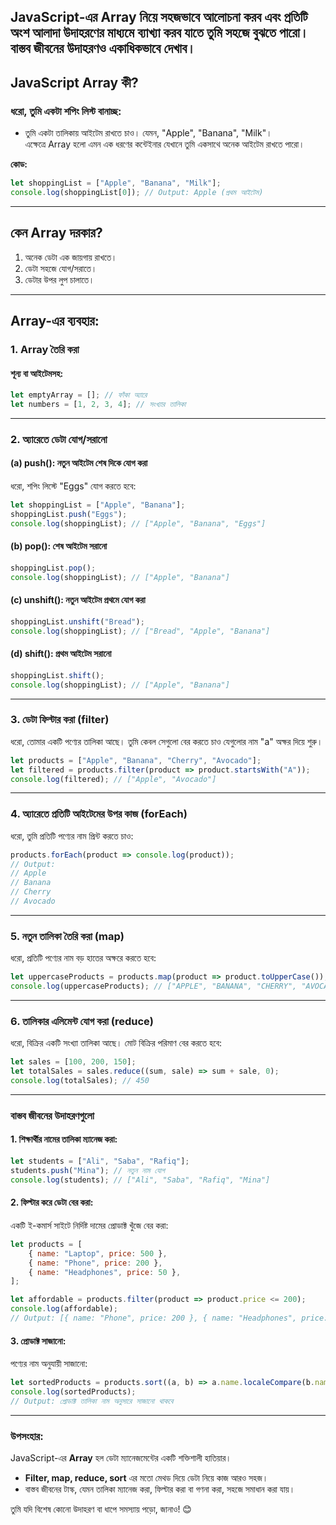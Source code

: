 JavaScript-এর **Array** নিয়ে সহজভাবে আলোচনা করব এবং প্রতিটি অংশ আলাদা উদাহরণের মাধ্যমে ব্যাখ্যা করব যাতে তুমি সহজে বুঝতে পারো। বাস্তব জীবনের উদাহরণও একাধিকভাবে দেখাব।
---
## **JavaScript Array কী?**
### ধরো, তুমি একটা শপিং লিস্ট বানাচ্ছ: 
- তুমি একটা তালিকায় আইটেম রাখতে চাও। যেমন, "Apple", "Banana", "Milk"।  
এক্ষেত্রে Array হলো এমন এক ধরণের কন্টেইনার যেখানে তুমি একসাথে অনেক আইটেম রাখতে পারো।

**কোড:**  
```javascript
let shoppingList = ["Apple", "Banana", "Milk"];
console.log(shoppingList[0]); // Output: Apple (প্রথম আইটেম)
```
---
## **কেন Array দরকার?**
1. অনেক ডেটা এক জায়গায় রাখতে।
2. ডেটা সহজে যোগ/সরাতে।
3. ডেটার উপর লুপ চালাতে।
---

## **Array-এর ব্যবহার:**
### **1. Array তৈরি করা**
#### শূন্য বা আইটেমসহ:
```javascript
let emptyArray = []; // ফাঁকা অ্যারে
let numbers = [1, 2, 3, 4]; // সংখ্যার তালিকা
```
---
### **2. অ্যারেতে ডেটা যোগ/সরানো**

#### (a) **push(): নতুন আইটেম শেষ দিকে যোগ করা**
ধরো, শপিং লিস্টে "Eggs" যোগ করতে হবে:
```javascript
let shoppingList = ["Apple", "Banana"];
shoppingList.push("Eggs");
console.log(shoppingList); // ["Apple", "Banana", "Eggs"]
```
#### (b) **pop(): শেষ আইটেম সরানো**
```javascript
shoppingList.pop();
console.log(shoppingList); // ["Apple", "Banana"]
```
#### (c) **unshift(): নতুন আইটেম প্রথমে যোগ করা**
```javascript
shoppingList.unshift("Bread");
console.log(shoppingList); // ["Bread", "Apple", "Banana"]
```
#### (d) **shift(): প্রথম আইটেম সরানো**
```javascript
shoppingList.shift();
console.log(shoppingList); // ["Apple", "Banana"]
```
---
### **3. ডেটা ফিল্টার করা (filter)**  
ধরো, তোমার একটি পণ্যের তালিকা আছে। তুমি কেবল সেগুলো বের করতে চাও যেগুলোর নাম "a" অক্ষর দিয়ে শুরু।  

```javascript
let products = ["Apple", "Banana", "Cherry", "Avocado"];
let filtered = products.filter(product => product.startsWith("A"));
console.log(filtered); // ["Apple", "Avocado"]
```
---
### **4. অ্যারেতে প্রতিটি আইটেমের উপর কাজ (forEach)**  
ধরো, তুমি প্রতিটি পণ্যের নাম প্রিন্ট করতে চাও:
```javascript
products.forEach(product => console.log(product));
// Output:
// Apple
// Banana
// Cherry
// Avocado
```
---
### **5. নতুন তালিকা তৈরি করা (map)**  
ধরো, প্রতিটি পণ্যের নাম বড় হাতের অক্ষরে করতে হবে:
```javascript
let uppercaseProducts = products.map(product => product.toUpperCase());
console.log(uppercaseProducts); // ["APPLE", "BANANA", "CHERRY", "AVOCADO"]
```
---
### **6. তালিকার এলিমেন্ট যোগ করা (reduce)**  
ধরো, বিক্রির একটি সংখ্যা তালিকা আছে। মোট বিক্রির পরিমাণ বের করতে হবে:
```javascript
let sales = [100, 200, 150];
let totalSales = sales.reduce((sum, sale) => sum + sale, 0);
console.log(totalSales); // 450
```
---
### **বাস্তব জীবনের উদাহরণগুলো**

#### **1. শিক্ষার্থীর নামের তালিকা ম্যানেজ করা:**
```javascript
let students = ["Ali", "Saba", "Rafiq"];
students.push("Mina"); // নতুন নাম যোগ
console.log(students); // ["Ali", "Saba", "Rafiq", "Mina"]
```
#### **2. ফিল্টার করে ডেটা বের করা:**
একটি ই-কমার্স সাইটে নির্দিষ্ট দামের প্রোডাক্ট খুঁজে বের করা:
```javascript
let products = [
    { name: "Laptop", price: 500 },
    { name: "Phone", price: 200 },
    { name: "Headphones", price: 50 },
];

let affordable = products.filter(product => product.price <= 200);
console.log(affordable); 
// Output: [{ name: "Phone", price: 200 }, { name: "Headphones", price: 50 }]
```
#### **3. প্রোডাক্ট সাজানো:**
পণ্যের নাম অনুযায়ী সাজানো:
```javascript
let sortedProducts = products.sort((a, b) => a.name.localeCompare(b.name));
console.log(sortedProducts);
// Output: প্রোডাক্ট তালিকা নাম অনুসারে সাজানো থাকবে
```
---
### **উপসংহার:**
JavaScript-এর **Array** হল ডেটা ম্যানেজমেন্টের একটি শক্তিশালী হাতিয়ার। 
- **Filter, map, reduce, sort** এর মতো মেথড দিয়ে ডেটা নিয়ে কাজ আরও সহজ। 
- বাস্তব জীবনের টাস্ক, যেমন তালিকা ম্যানেজ করা, ফিল্টার করা বা গণনা করা, সহজে সমাধান করা যায়।  

তুমি যদি বিশেষ কোনো উদাহরণ বা ধাপে সমস্যায় পড়ো, জানাও! 😊